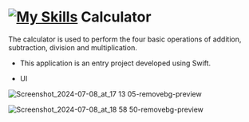 # [![My Skills](https://skillicons.dev/icons?i=swift)](https://skillicons.dev)  Calculator  

 The calculator is used to perform the four basic operations of addition, subtraction, division and multiplication. 

- This application is an entry project developed using Swift.

- UI

![Screenshot_2024-07-08_at_17 13 05-removebg-preview](https://github.com/Yagmurtascii/Calculator/assets/64540298/2a40e904-9bce-471b-bfaf-ccb42299423e)

![Screenshot_2024-07-08_at_18 58 50-removebg-preview](https://github.com/Yagmurtascii/Calculator/assets/64540298/fafa1584-0081-405b-8280-1e76674bf405)
